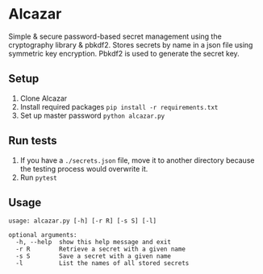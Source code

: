 # Alcazar
Simple & secure password-based secret management using the cryptography library & pbkdf2. Stores secrets by name in a json file using symmetric key encryption. Pbkdf2 is used to generate the secret key.

## Setup
1. Clone Alcazar
2. Install required packages `pip install -r requirements.txt`
3. Set up master password `python alcazar.py`

## Run tests
1. If you have a `./secrets.json` file, move it to another directory because the testing process would overwrite it.
2. Run `pytest`

## Usage
```
usage: alcazar.py [-h] [-r R] [-s S] [-l]

optional arguments:
  -h, --help  show this help message and exit
  -r R        Retrieve a secret with a given name
  -s S        Save a secret with a given name
  -l          List the names of all stored secrets
```

